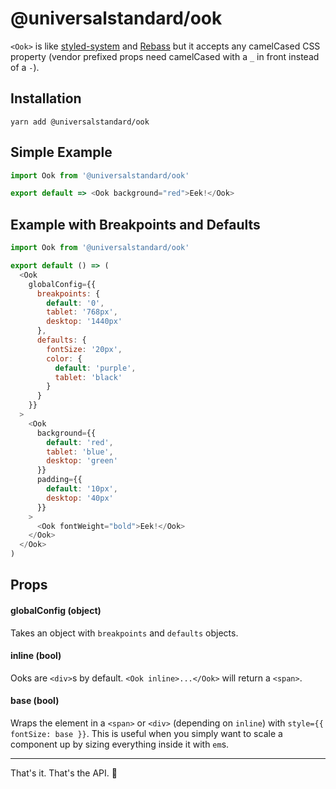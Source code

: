 # @universalstandard/ook

`<Ook>` is like [styled-system](https://styled-system.com) and [Rebass](https://rebassjs.org/) but it accepts any camelCased CSS property (vendor prefixed props need camelCased with a `_` in front instead of a `-`).

## Installation

`yarn add @universalstandard/ook`

## Simple Example

```js
import Ook from '@universalstandard/ook'

export default => <Ook background="red">Eek!</Ook>
```

## Example with Breakpoints and Defaults

```js
import Ook from '@universalstandard/ook'

export default () => (
  <Ook
    globalConfig={{
      breakpoints: {
        default: '0',
        tablet: '768px',
        desktop: '1440px'
      },
      defaults: {
        fontSize: '20px',
        color: {
          default: 'purple',
          tablet: 'black'
        }
      }
    }}
  >
    <Ook
      background={{
        default: 'red',
        tablet: 'blue',
        desktop: 'green'
      }}
      padding={{
        default: '10px',
        desktop: '40px'
      }}
    >
      <Ook fontWeight="bold">Eek!</Ook>
    </Ook>
  </Ook>
)
```

## Props

#### globalConfig (object)

Takes an object with `breakpoints` and `defaults` objects.

#### inline (bool)

Ooks are `<div>`s by default. `<Ook inline>...</Ook>` will return a `<span>`.

#### base (bool)

Wraps the element in a `<span>` or `<div>` (depending on `inline`) with `style={{ fontSize: base }}`. This is useful when you simply want to scale a component up by sizing everything inside it with `em`s.

---

That's it. That's the API. 🍌
